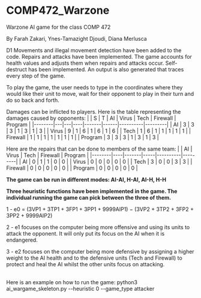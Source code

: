 # COMP472_Warzone
Warzone AI game for the class COMP 472 

By Farah Zakari, Ynes-Tamazight Djoudi, Diana Merlusca

D1
Movements and illegal movement detection have been added to the code.
Repairs and attacks have been implemented. The game accounts for health values and adjusts them when repairs and attacks occur.
Self-destruct has been implemented.
An output is also generated that traces every step of the game.

To play the game, the user needs to type in the coordinates where they would like their unit to move, wait for their opponent to play in their turn and do so back and forth.

Damages can be inflicted to players. Here is the table representing the damages caused by opponents:
|        | S | T | AI | Virus | Tech | Firewall | Program |
|--------|---|---|----|-------|------|----------|---------|
| AI     | 3 | 3 | 3  | 1     | 3    | 1        | 3       |
| Virus  | 9 | 1 | 6  | 1     | 6    | 1        | 6       |
| Tech   | 1 | 6 | 1  | 1     | 1    | 1        | 1       |
| Firewall | 1 | 1 | 1  | 1     | 1    | 1        | 1       |
| Program | 3 | 3 | 3  | 1     | 3    | 1        | 3       |

Here are the repairs that can be done to members of the same team: 
|        | AI | Virus | Tech | Firewall | Program |
|--------|----|-------|-----|----------|---------|
| AI     | 0  | 1     | 1   | 0        | 0       |
| Virus  | 0  | 0     | 0   | 0        | 0       |
| Tech   | 3  | 0     | 0   | 3        | 3       |
| Firewall | 0  | 0     | 0   | 0        | 0       |
| Program | 0  | 0     | 0   | 0        | 0       |


<b>The game can be run in different modes: AI-AI, H-AI, AI-H, H-H</b>

<b>Three heuristic functions have been implemented in the game. The individual running the game can pick between the three of them.</b>

1 - e0 = (3VP1 + 3TP1 + 3FP1 + 3PP1 + 9999AIP1) − (3VP2 + 3TP2 + 3FP2 + 3PP2 + 9999AIP2)

2 - e1 focuses on the computer being more offensive and using its units to attack the opponent. It will only put its focus on the AI when it is endangered.

3 - e2 focuses on the computer being more defensive by assigning a higher weight to the AI health and to the defensive units (Tech and Firewall) to protect and heal the AI whilst the other units focus on attacking.

<br />Here is an example on how to run the game:  python3 ai_wargame_skeleton.py --heuristic 0 --game_type attacker
<br />




